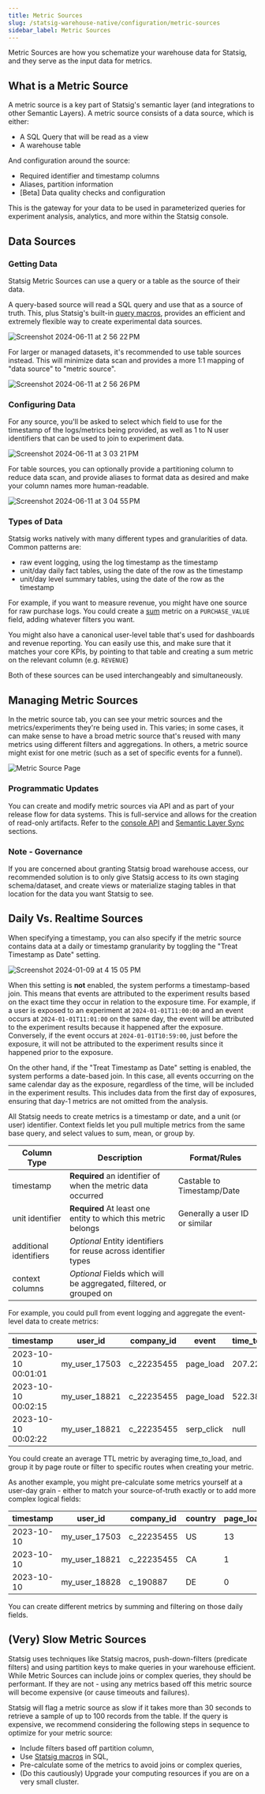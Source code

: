 ```yaml
---
title: Metric Sources
slug: /statsig-warehouse-native/configuration/metric-sources
sidebar_label: Metric Sources
---
```


Metric Sources are how you schematize your warehouse data for Statsig, and they serve as the input data for metrics.

## What is a Metric Source

A metric source is a key part of Statsig's semantic layer (and integrations to other Semantic Layers). A metric source consists of a data source, which is either:

- A SQL Query that will be read as a view
- A warehouse table

And configuration around the source:

- Required identifier and timestamp columns
- Aliases, partition information
- [Beta] Data quality checks and configuration

This is the gateway for your data to be used in parameterized queries for experiment analysis, analytics, and more within the Statsig console.

## Data Sources

### Getting Data

Statsig Metric Sources can use a query or a table as the source of their data.

A query-based source will read a SQL query and use that as a source of truth. This, plus Statsig's built-in [query macros](/statsig-warehouse-native/configuration/query-tools), provides an efficient and extremely flexible way to create experimental data sources.

![Screenshot 2024-06-11 at 2 56 22 PM](https://github.com/statsig-io/docs/assets/102695539/2cec3d01-f852-4007-aa3b-de276418593b)

For larger or managed datasets, it's recommended to use table sources instead. This will minimize data scan and provides a more 1:1 mapping of "data source" to "metric source".

![Screenshot 2024-06-11 at 2 56 26 PM](https://github.com/statsig-io/docs/assets/102695539/04cb0209-580c-4603-a5db-45a08f00f90b)

### Configuring Data

For any source, you'll be asked to select which field to use for the timestamp of the logs/metrics being provided, as well as 1 to N user identifiers that can be used to join to experiment data.

![Screenshot 2024-06-11 at 3 03 21 PM](https://github.com/statsig-io/docs/assets/102695539/9a972d93-3500-4947-89e7-c144b877887f)

For table sources, you can optionally provide a partitioning column to reduce data scan, and provide aliases to format data as desired and make your column names more human-readable.

![Screenshot 2024-06-11 at 3 04 55 PM](https://github.com/statsig-io/docs/assets/102695539/4b388fac-1124-4606-88f6-a0615bd32b18)

### Types of Data

Statsig works natively with many different types and granularities of data. Common patterns are:

- raw event logging, using the log timestamp as the timestamp
- unit/day daily fact tables, using the date of the row as the timestamp
- unit/day level summary tables, using the date of the row as the timestamp

For example, if you want to measure revenue, you might have one source for raw purchase logs. You could create a [sum](/statsig-warehouse-native/metrics/sum) metric on a `PURCHASE_VALUE` field, adding whatever filters you want.

You might also have a canonical user-level table that's used for dashboards and revenue reporting. You can easily use this, and make sure that it matches your core KPIs, by pointing to that table and creating a sum metric on the relevant column (e.g. `REVENUE`)

Both of these sources can be used interchangeably and simultaneously.

## Managing Metric Sources

In the metric source tab, you can see your metric sources and the metrics/experiments they're being used in. This varies; in some cases, it can make sense to have a broad metric source that's reused with many metrics using different filters and aggregations. In others, a metric source might exist for one metric (such as a set of specific events for a funnel).

![Metric Source Page](https://user-images.githubusercontent.com/102695539/264087800-18970974-b639-4d73-8977-e54de752ae0a.png)

### Programmatic Updates

You can create and modify metric sources via API and as part of your release flow for data systems. This is full-service and allows for the creation of read-only artifacts. Refer to the [console API](/statsig-warehouse-native/configuration/console-api) and [Semantic Layer Sync](/statsig-warehouse-native/configuration/semantic-layer-sync) sections.

### Note - Governance

If you are concerned about granting Statsig broad warehouse access, our recommended solution is to only give Statsig access
to its own staging schema/dataset, and create views or materialize staging tables in that location for the data you want
Statsig to see.

## Daily Vs. Realtime Sources

When specifying a timestamp, you can also specify if the metric source contains data at a daily or timestamp granularity by toggling the "Treat Timestamp as Date" setting.

![Screenshot 2024-01-09 at 4 15 05 PM](https://github.com/statsig-io/docs/assets/102695539/f0edfdaf-9531-4583-b440-d05f0f3c3618)

When this setting is **not** enabled, the system performs a timestamp-based join. This means that events are attributed to the experiment results based on the exact time they occur in relation to the exposure time. For example, if a user is exposed to an experiment at `2024-01-01T11:00:00` and an event occurs at `2024-01-01T11:01:00` on the same day, the event will be attributed to the experiment results because it happened after the exposure. Conversely, if the event occurs at `2024-01-01T10:59:00`, just before the exposure, it will not be attributed to the experiment results since it happened prior to the exposure.

On the other hand, if the "Treat Timestamp as Date" setting is enabled, the system performs a date-based join. In this case, all events occurring on the same calendar day as the exposure, regardless of the time, will be included in the experiment results. This includes data from the first day of exposures, ensuring that day-1 metrics are not omitted from the analysis.




All Statsig needs to create metrics is a timestamp or date, and a unit (or user) identifier. Context fields let you pull multiple metrics from
the same base query, and select values to sum, mean, or group by.

| Column Type            | Description                                                         | Format/Rules                   |
| ---------------------- | ------------------------------------------------------------------- | ------------------------------ |
| timestamp              | **Required** an identifier of when the metric data occurred         | Castable to Timestamp/Date     |
| unit identifier        | **Required** At least one entity to which this metric belongs       | Generally a user ID or similar |
| additional identifiers | _Optional_ Entity identifiers for reuse across identifier types     |                                |
| context columns        | _Optional_ Fields which will be aggregated, filtered, or grouped on |                                |

For example, you could pull from event logging and aggregate the event-level data to create metrics:

| timestamp           | user_id       | company_id | event      | time_to_load | page_route |
| ------------------- | ------------- | ---------- | ---------- | ------------ | ---------- |
| 2023-10-10 00:01:01 | my_user_17503 | c_22235455 | page_load  | 207.22       | /          |
| 2023-10-10 00:02:15 | my_user_18821 | c_22235455 | page_load  | 522.38       | /search    |
| 2023-10-10 00:02:22 | my_user_18821 | c_22235455 | serp_click | null         | /search    |

You could create an average TTL metric by averaging time_to_load, and group it by page route or filter to specific routes when creating your metric.

As another example, you might pre-calculate some metrics yourself at a user-day grain - either to match your source-of-truth exactly or to add more complex logical fields:

| timestamp  | user_id       | company_id | country | page_loads | satisfaction_score | revenue_usd | net_revenue_usd |
| ---------- | ------------- | ---------- | ------- | ---------- | ------------------ | ----------- | --------------- |
| 2023-10-10 | my_user_17503 | c_22235455 | US      | 13         | 9                  | 130.21      | 112.33          |
| 2023-10-10 | my_user_18821 | c_22235455 | CA      | 1          | 2                  | 0           | 0               |
| 2023-10-10 | my_user_18828 | c_190887   | DE      | 0          | null               | 22.1        | 0               |

You can create different metrics by summing and filtering on those daily fields.


## (Very) Slow Metric Sources
Statsig uses techniques like Statsig macros, push-down-filters (predicate filters) and using partition keys to make queries in your warehouse efficient. While Metric Sources can include joins or complex queries, they should be performant. If they are not - using any metrics based off this metric source will become expensive (or cause timeouts and failures).

Statsig will flag a metric source as slow if it takes more than 30 seconds to retrieve a sample of up to 100 records from the table. If the query is expensive, we recommend considering the following steps in sequence to optimize for your metric source:
- Include filters based off partition column,
- Use [Statsig macros](https://docs.statsig.com/statsig-warehouse-native/guides/best-practices#use-statsigs-macros) in SQL,
- Pre-calculate some of the metrics to avoid joins or complex queries,
- (Do this cautiously) Upgrade your computing resources if you are on a very small cluster.

